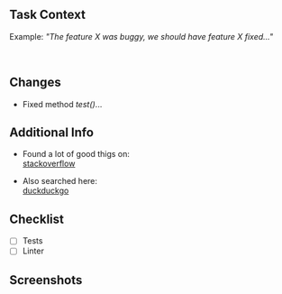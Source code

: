 ## Task Context
<!-- What is the context of your pull request? -->
Example: _"The feature X was buggy, we should have feature X fixed..."_

<br />

## Changes
<!-- List your changes in a few words -->
- Fixed method _test()_...

## Additional Info
<!-- Any info, links that helped this merge request -->
- Found a lot of good thigs on:
<br />[stackoverflow](https://stackoverflow.com)

- Also searched here:
<br />[duckduckgo](https://duckduckgo.com)

## Checklist
<!-- did you checked this itens before open this pull request -->
- [ ] Tests
- [ ] Linter
## Screenshots
<!-- only if necessary -->

